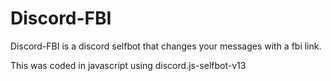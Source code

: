 # Discord-FBI
Discord-FBI is a discord selfbot that changes your messages with a fbi link.

This was coded in javascript using discord.js-selfbot-v13
